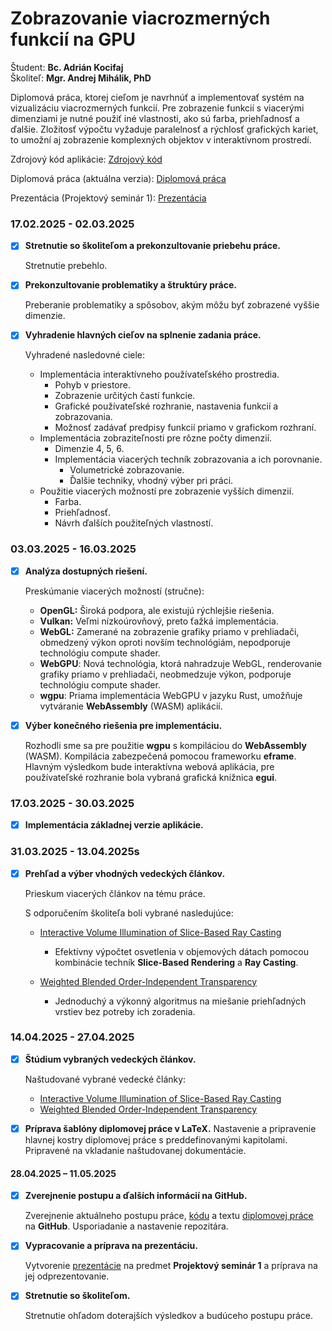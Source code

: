 # Zobrazovanie viacrozmerných funkcií na GPU

Študent: **Bc. Adrián Kocifaj**  
Školiteľ: **Mgr. Andrej Mihálik, PhD**

Diplomová práca, ktorej cieľom je navrhnúť a implementovať systém na vizualizáciu viacrozmerných funkcií. Pre zobrazenie funkcií s viacerými dimenziami je nutné použiť iné vlastnosti, ako sú farba, priehľadnosť a ďalšie. Zložitosť výpočtu vyžaduje paralelnosť a rýchlosť grafických kariet, to umožní aj zobrazenie komplexných objektov v interaktívnom prostredí.

Zdrojový kód aplikácie: [Zdrojový kód](code/)

Diplomová práca (aktuálna verzia): [Diplomová práca](docs/master_thesis.pdf)

Prezentácia (Projektový seminár 1): [Prezentácia](docs/presentation.pdf)

### **17.02.2025 - 02.03.2025**
- [x] **Stretnutie so školiteľom a prekonzultovanie priebehu práce.**

    Stretnutie prebehlo.

- [x] **Prekonzultovanie problematiky a štruktúry práce.**

    Preberanie problematiky a spôsobov, akým môžu byť zobrazené vyššie dimenzie.

- [x] **Vyhradenie hlavných cieľov na splnenie zadania práce.**

    Vyhradené nasledovné ciele:
    - Implementácia interaktívneho používateľského prostredia.
        - Pohyb v priestore.
        - Zobrazenie určitých častí funkcie.
        - Grafické používateľské rozhranie, nastavenia funkcií a zobrazovania.
        - Možnosť zadávať predpisy funkcií priamo v grafickom rozhraní.
    - Implementácia zobraziteľnosti pre rôzne počty dimenzií.
        - Dimenzie 4, 5, 6.
        - Implementácia viacerých techník zobrazovania a ich porovnanie.
            - Volumetrické zobrazovanie.
            - Ďalšie techniky, vhodný výber pri práci.
    - Použitie viacerých možností pre zobrazenie vyšších dimenzií.
        - Farba.
        - Priehľadnosť.
        - Návrh ďalších použiteľných vlastností.

### **03.03.2025 - 16.03.2025**
- [x] **Analýza dostupných riešení.**

    Preskúmanie viacerých možností (stručne):
    - **OpenGL:** Široká podpora, ale existujú rýchlejšie riešenia.
    - **Vulkan:** Veľmi nízkoúrovňový, preto ťažká implementácia.
    - **WebGL:** Zamerané na zobrazenie grafiky priamo v prehliadači, obmedzený výkon oproti novším technológiám, nepodporuje technológiu compute shader.
    - **WebGPU**: Nová technológia, ktorá nahradzuje WebGL, renderovanie grafiky priamo v prehliadači, neobmedzuje výkon, podporuje technológiu compute shader.
    - **wgpu**: Priama implementácia WebGPU v jazyku Rust, umožňuje vytváranie **WebAssembly** (WASM) aplikácií.

- [x] **Výber konečného riešenia pre implementáciu.**

    Rozhodli sme sa pre použitie **wgpu** s kompiláciou do **WebAssembly** (WASM). Kompilácia zabezpečená pomocou frameworku **eframe**. Hlavným výsledkom bude interaktívna webová aplikácia, pre používateľské rozhranie bola vybraná grafická knižnica **egui**.

### **17.03.2025 - 30.03.2025**
- [x] **Implementácia základnej verzie aplikácie.**

### **31.03.2025 - 13.04.2025**s
- [x] **Prehľad a výber vhodných vedeckých článkov.**

    Prieskum viacerých článkov na tému práce.

    S odporučením školiteľa boli vybrané nasledujúce:
    - [Interactive Volume Illumination of Slice-Based Ray Casting](https://arxiv.org/abs/2008.06134)
        - Efektívny výpočtet osvetlenia v objemových dátach pomocou kombinácie techník **Slice-Based Rendering** a **Ray Casting**.
    
    - [Weighted Blended Order-Independent Transparency](https://jcgt.org/published/0002/02/09/)
        - Jednoduchý a výkonný algoritmus na miešanie priehľadných vrstiev bez potreby ich zoradenia.

### **14.04.2025 - 27.04.2025**
- [x] **Štúdium vybraných vedeckých článkov.**

    Naštudované vybrané vedecké články:
    - [Interactive Volume Illumination of Slice-Based Ray Casting](https://arxiv.org/abs/2008.06134)
    - [Weighted Blended Order-Independent Transparency](https://jcgt.org/published/0002/02/09/)

- [x] **Príprava šablóny diplomovej práce v LaTeX.**
    Nastavenie a pripravenie hlavnej kostry diplomovej práce s preddefinovanými kapitolami. Pripravené na vkladanie naštudovanej dokumentácie.

#### **28.04.2025 – 11.05.2025**
- [x] **Zverejnenie postupu a ďalších informácií na GitHub.**

    Zverejnenie aktuálneho postupu práce, [kódu](code/) a textu [diplomovej práce](docs/master_thesis.pdf) na **GitHub**. Usporiadanie a nastavenie repozitára.

- [x] **Vypracovanie a príprava na prezentáciu.**

    Vytvorenie [prezentácie](docs/presentation.pdf) na predmet **Projektový seminár 1** a príprava na jej odprezentovanie.

- [x] **Stretnutie so školiteľom.**

    Stretnutie ohľadom doterajších výsledkov a budúceho postupu práce.
